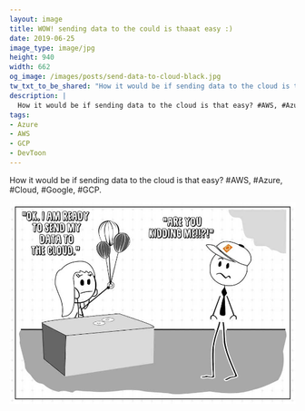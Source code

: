 ```yaml
---
layout: image
title: WOW! sending data to the could is thaaat easy :)
date: 2019-06-25
image_type: image/jpg
height: 940
width: 662
og_image: /images/posts/send-data-to-cloud-black.jpg
tw_txt_to_be_shared: "How it would be if sending data to the cloud is that easy? #AWS, #Azure, #Cloud, #Google, #GCP."
description: |
  How it would be if sending data to the cloud is that easy? #AWS, #Azure, #Cloud, #Google, #GCP.
tags:
- Azure
- AWS
- GCP
- DevToon
---
```


How it would be if sending data to the cloud is that easy? #AWS, #Azure, #Cloud, #Google, #GCP.
<!--more-->
![before devops vs after devops](/images/posts/send-data-to-cloud-black.jpg)

